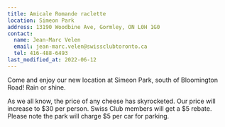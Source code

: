 ```yaml
---
title: Amicale Romande raclette
location: Simeon Park
address: 13190 Woodbine Ave, Gormley, ON L0H 1G0
contact:
  name: Jean-Marc Velen
  email: jean-marc.velen@swissclubtoronto.ca
  tel: 416-488-6493
last_modified_at: 2022-06-12
---
```


Come and enjoy our new location at Simeon Park, south of Bloomington Road! Rain
or shine.

As we all know, the price of any cheese has skyrocketed. Our price will
increase to \$30 per person. Swiss Club members will get a \$5 rebate. Please
note the park will charge \$5 per car for parking.
